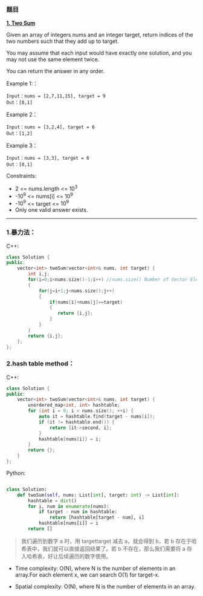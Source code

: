 ### 题目

 **[1. Two Sum](https://leetcode-cn.com/problems/two-sum/)** 


Given an array of integers nums and an integer target, return indices of the two numbers such that they add up to target.

You may assume that each input would have exactly one solution, and you may not use the same element twice.

You can return the answer in any order.



Example 1:：

```
Input：nums = [2,7,11,15], target = 9
Out：[0,1]
```

Example 2：

```
Input：nums = [3,2,4], target = 6
Out：[1,2]
```


Example 3：

```
Input：nums = [3,3], target = 6
Out：[0,1]
```


Constraints:

* 2 <= nums.length <= $10^3$
* -$10^9$ <= nums[i] <= $10^9$
* -$10^9$ <= target <= $10^9$
* Only one valid answer exists.

---
### 1.暴力法：

C++:

```C++
class Solution {
public:
    vector<int> twoSum(vector<int>& nums, int target) {
        int i,j;
        for(i=0;i<nums.size()-1;i++) //nums.size() Number of Vector Elements Acquired
        {
            for(j=i+1;j<nums.size();j++)
            {
                if(nums[i]+nums[j]==target)
                {
                   return {i,j};
                }
            }
        }
        return {i,j};
    };
};


```



### 2.hash table method：

C++:

```C++
class Solution {
public:
    vector<int> twoSum(vector<int>& nums, int target) {
        unordered_map<int, int> hashtable;
        for (int i = 0; i < nums.size(); ++i) {
            auto it = hashtable.find(target - nums[i]);
            if (it != hashtable.end()) {
                return {it->second, i};
            }
            hashtable[nums[i]] = i;
        }
        return {};
    }
};


```

Python:

```Python

class Solution:
    def twoSum(self, nums: List[int], target: int) -> List[int]:
        hashtable = dict()
        for i, num in enumerate(nums):
            if target - num in hashtable:
                return [hashtable[target - num], i]
            hashtable[nums[i]] = i
        return []

```
> 我们遍历到数字 a 时，用 targettarget 减去 a，就会得到 b，若 b 存在于哈希表中，我们就可以直接返回结果了。若 b 不存在，那么我们需要将 a 存入哈希表，好让后续遍历的数字使用。




* Time complexity: O(N), where N is the number of elements in an array.For each element x, we can search O(1) for target-x.

* Spatial complexity: O(N), where N is the number of elements in an array.
